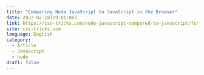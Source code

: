```yaml
---
title: "Comparing Node JavaScript to JavaScript in the Browser"
date: 2022-02-18T19:01:08Z
link: https://css-tricks.com/node-javascript-compared-to-javascript/?utm_medium=RSS&utm_source=news.12bit.vn
site: css-tricks.com
language: English
category:
  - Article
  - JavaScript
  - node
draft: false
---
```

